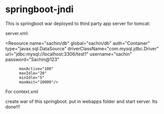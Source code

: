 # springboot-jndi

This is springboot war deployed to third party app server
for tomcat:

server.xml:

<Resource name="sachin/db" 
	      global="sachin/db" 
	      auth="Container" 
	      type="javax.sql.DataSource" 
	      driverClassName="com.mysql.jdbc.Driver" 
	      url="jdbc:mysql://localhost:3306/test1" 
	      username="sachin" 
	      password="Sachin@123" 
	      
	      maxActive="100" 
	      maxIdle="20" 
	      minIdle="5" 
	      maxWait="10000"/>
        
For context.xml

<ResourceLink name="sachin/db"
                global="sachin/db"
                auth="Container"
                type="javax.sql.DataSource" />
                
create war of this springboot. put in webapps folder and start server.
Its done!!!

